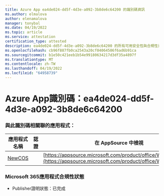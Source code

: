 ```yaml
---
title: Azure App ea4de024-dd5f-4d3e-a092-3b8de6c64200 的識別碼資訊
ms.author: elmalova
author: elenamalova
manager: tonybal
ms.date: 04/19/2022
ms.topic: article
ms.service: attestation
certification_type: attested
description: ea4de024-dd5f-4d3e-a092-3b8de6c64200 的所有可用安全性與合規性資訊。
ms.openlocfilehash: cb96f887fb0ca2543a20cf04064506f6ad6b91ca
ms.sourcegitcommit: b1e50c421eeb1b54e99180634217d3df35a4897f
ms.translationtype: MT
ms.contentlocale: zh-TW
ms.lasthandoff: 04/19/2022
ms.locfileid: "64958739"
---
```

# <a name="azure-app-id-ea4de024-dd5f-4d3e-a092-3b8de6c64200"></a>Azure App識別碼：ea4de024-dd5f-4d3e-a092-3b8de6c64200


### <a name="apps-associated-with-this-id"></a>與此識別碼相關聯的應用程式：
| **應用程式名稱** | **認證** | **在 AppSource 中檢視** |
|--------------|---------------|-----------------------|
| [NewCOS](../forward/WA200001104.md) |  | [https://appsource.microsoft.com/product/office/WA200001104](https://appsource.microsoft.com/product/office/WA200001104) |

### <a name="microsoft-365-app-compliance-status"></a>Microsoft 365應用程式合規性狀態
- Publisher證明狀態：已完成
